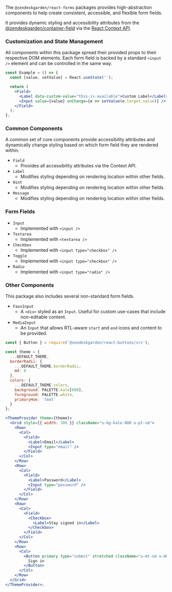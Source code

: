 The `@zendeskgarden/react-forms` packages provides high-abstraction components to
help create consistent, accessible, and flexible form fields.

It provides dynamic styling and accessibility attributes from the [@zendeskgarden/container-field](https://www.npmjs.com/package/@zendeskgarden/container-field)
via the [React Context API](https://reactjs.org/docs/context.html).

### Customization and State Management

All components within this package spread their provided props to their respective DOM elements.
Each form field is backed by a standard `<input />` element and can be controlled in the same way.

```jsx static
const Example = () => {
  const [value, setValue] = React.useState('');

  return (
    <Field>
      <Label data-custom-value="this-is-available">Custom Label</Label>
      <Input value={value} onChange={e => setValue(e.target.value)} />
    </Field>
  );
};
```

### Common Components

A common set of core components provide accessibility attributes and dynamically change
styling based on which form field they are rendered within.

- `Field`
  - Provides all accessibility attributes via the Context API.
- `Label`
  - Modifies styling depending on rendering location within other fields.
- `Hint`
  - Modifies styling depending on rendering location within other fields.
- `Message`
  - Modifies styling depending on rendering location within other fields.

### Form Fields

- `Input`
  - Implemented with `<input />`
- `Textarea`
  - Implemented with `<textarea />`
- `Checkbox`
  - Implemented with `<input type="checkbox" />`
- `Toggle`
  - Implemented with `<input type="checkbox" />`
- `Radio`
  - Implemented with `<input type="radio" />`

### Other Components

This package also includes several non-standard form fields.

- `FauxInput`
  - A `<div>` styled as an `Input`. Useful for custom use-cases that include non-editable content.
- `MediaInput`
  - An `Input` that allows RTL-aware `start` and `end` icons and content to be provided.

```jsx
const { Button } = require('@zendeskgarden/react-buttons/src');

const theme = {
  ...DEFAULT_THEME,
  borderRadii: {
    ...DEFAULT_THEME.borderRadii,
    md: 0
  },
  colors: {
    ...DEFAULT_THEME.colors,
    background: PALETTE.kale[600],
    foreground: PALETTE.white,
    primaryHue: 'teal'
  }
};

<ThemeProvider theme={theme}>
  <Grid style={{ width: 300 }} className="u-bg-kale-800 u-pt-sm">
    <Row>
      <Col>
        <Field>
          <Label>Email</Label>
          <Input type="email" />
        </Field>
      </Col>
    </Row>
    <Row>
      <Col>
        <Field>
          <Label>Password</Label>
          <Input type="password" />
        </Field>
      </Col>
    </Row>
    <Row>
      <Col>
        <Field>
          <Checkbox>
            <Label>Stay signed in</Label>
          </Checkbox>
        </Field>
      </Col>
    </Row>
    <Row>
      <Col>
        <Button primary type="submit" stretched className="u-mt-sm u-mb-sm">
          Sign in
        </Button>
      </Col>
    </Row>
  </Grid>
</ThemeProvider>;
```
